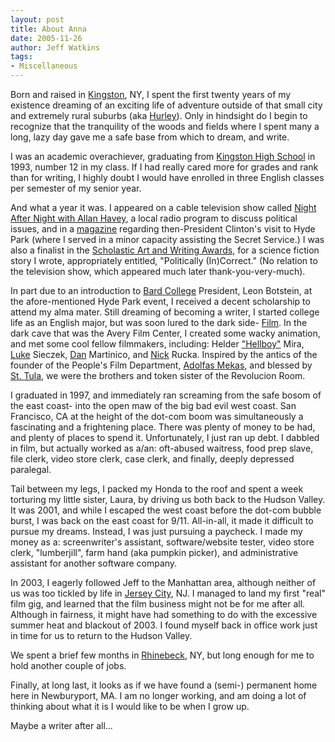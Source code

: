 ```yaml
---
layout: post
title: About Anna
date: 2005-11-26
author: Jeff Watkins
tags:
- Miscellaneous
---
```


Born and raised in <a href="http://www.ci.kingston.ny.us/">Kingston</a>, NY, I spent the first twenty years of my existence dreaming of an exciting life of adventure outside of that small city and extremely rural suburbs (aka <a href="http://www.town.hurley.ny.us/">Hurley</a>). Only in hindsight do I begin to recognize that the tranquility of the woods and fields where I spent many a long, lazy day gave me a safe base from which to dream, and write.

I was an academic overachiever, graduating from <a href="http://www.khsalumni.com/">Kingston High School</a> in 1993, number 12 in my class. If I had really cared more for grades and rank than for writing, I highly doubt I would have enrolled in three English classes per semester of my senior year.

And what a year it was. I appeared on a cable television show called <a href="http://home.hawaii.rr.com/lair/nan/ao1.html">Night After Night with Allan Havey</a>, a local radio program to discuss political issues, and in a <a href="http://www.hudsonvalleymagazine.com/">magazine</a> regarding then-President Clinton's visit to Hyde Park (where I served in a minor capacity assisting the Secret Service.) I was also a finalist in the <a href="http://www.scholastic.com/artandwritingawards/index.htm">Scholastic Art and Writing Awards</a>, for a science fiction story I wrote, appropriately entitled, "Politically (In)Correct." (No relation to the television show, which appeared much later thank-you-very-much).

In part due to an introduction to <a href="http://www.bard.edu">Bard College</a> President, Leon Botstein, at the afore-mentioned Hyde Park event, I received a decent scholarship to attend my alma mater. Still dreaming of becoming a writer, I started college life as an English major, but was soon lured to the dark side- <a href="http://inside.bard.edu/film_elect/">Film</a>. In the dark cave that was the Avery Film Center, I created some wacky animation, and met some cool fellow filmmakers, including: Helder <a href="http://www.rabbitearsmedia.com/index.html">"Hellboy"</a> Mira, <a href="http://www.riverwestcurrents.org/2003/October/001048.html">Luke</a> Sieczek, <a href="http://www.freewaves.org/festival_2002/artists/martinico_d.htm">Dan</a> Martinico, and <a href="http://www.iheartnoise.com/mabpro/">Nick</a> Rucka. Inspired by the antics of the founder of the People's Film Department, <a href="http://www.imdb.com/name/nm0577262/">Adolfas Mekas</a>, and blessed by <a href="http://homepage.newschool.edu/~schlemoj/writing/st_tula.html">St. Tula</a>, we were the brothers and token sister of the Revolucion Room.

I graduated in 1997, and immediately ran screaming from the safe bosom of the east coast- into the open maw of the big bad evil west coast. San Francisco, CA at the height of the dot-com boom was simultaneously a fascinating and a frightening place. There was plenty of money to be had, and plenty of places to spend it. Unfortunately, I just ran up debt. I dabbled in film, but actually worked as a/an: oft-abused waitress, food prep slave, file clerk, video store clerk, case clerk, and finally, deeply depressed paralegal.

Tail between my legs, I packed my Honda to the roof and spent a week torturing my little sister, Laura, by driving us both back to the Hudson Valley. It was 2001, and while I escaped the west coast before the dot-com bubble burst, I was back on the east coast for 9/11. All-in-all, it made it difficult to pursue my dreams. Instead, I was just pursuing a paycheck. I made my money as a: screenwriter's assistant, software/website tester, video store clerk, "lumberjill", farm hand (aka pumpkin picker), and administrative assistant for another software company.

In 2003, I eagerly followed Jeff to the Manhattan area, although neither of us was too tickled by life in <a href="http://www.cityofjerseycity.com/">Jersey City</a>, NJ. I managed to land my first "real" film gig, and learned that the film business might not be for me after all. Although in fairness, it might have had something to do with the excessive summer heat and blackout of 2003. I found myself back in office work just in time for us to return to the Hudson Valley.

We spent a brief few months in <a href="http://rhinebeckchamber.com/">Rhinebeck</a>, NY, but long enough for me to hold another couple of jobs.

Finally, at long last, it looks as if we have found a (semi-) permanent home here in Newburyport, MA. I am no longer working, and am doing a lot of thinking about what it is I would like to be when I grow up.

Maybe a writer after all...

